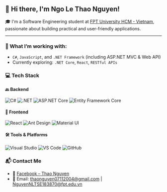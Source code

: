 ## 👋 Hi there, I'm Ngo Le Thao Nguyen!

🎓 I'm a Software Engineering student at [FPT University HCM - Vietnam](https://daihoc.fpt.edu.vn/), passionate about building practical and user-friendly applications.  

---

### 🌱 What I’m working with:

- `C#`, `JavaScript`, and `.NET Framework` (including ASP.NET MVC & Web API)
- Currently exploring: `.NET Core`, `React`, `RESTful APIs`

### 💻 Tech Stack

#### 🔙 Backend  
![C#](https://img.shields.io/badge/C%23-239120?style=for-the-badge&logo=c-sharp&logoColor=white)  ![.NET](https://img.shields.io/badge/.NET-512BD4?style=for-the-badge&logo=dotnet&logoColor=white)  ![ASP.NET Core](https://img.shields.io/badge/ASP.NET_Core-5C2D91?style=for-the-badge&logo=dotnet&logoColor=white)  ![Entity Framework Core](https://img.shields.io/badge/EF_Core-6E4C13?style=for-the-badge&logo=nuget&logoColor=white)


#### 🎨 Frontend  
![React](https://img.shields.io/badge/React-20232A?style=for-the-badge&logo=react&logoColor=61DAFB)  ![Ant Design](https://img.shields.io/badge/AntDesign-0170FE?style=for-the-badge&logo=antdesign&logoColor=white)  ![Material UI](https://img.shields.io/badge/MUI-007FFF?style=for-the-badge&logo=mui&logoColor=white)  

#### 🛠 Tools & Platforms  
![Visual Studio](https://img.shields.io/badge/Visual%20Studio-5C2D91?style=for-the-badge&logo=visualstudio&logoColor=white)  ![VS Code](https://img.shields.io/badge/VS%20Code-007ACC?style=for-the-badge&logo=visualstudiocode&logoColor=white)  ![GitHub](https://img.shields.io/badge/GitHub-181717?style=for-the-badge&logo=github&logoColor=white)


### 📬 Contact Me

- 💬 [Facebook – Thao Nguyen](https://www.facebook.com/zollieng)
- 📧 Email: [thaonguyen07112004@gmail.com](mailto:thaonguyen07112004@gmail.com) | [NguyenNLTSE183870@fpt.edu.vn](mailto:NguyenNLTSE183870@fpt.edu.vn)

